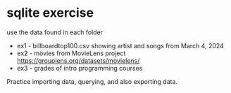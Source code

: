 # sqlite exercise

use the data found in each folder

* ex1 - billboardtop100.csv showing artist and songs from March 4, 2024
* ex2 - movies from MovieLens project https://grouplens.org/datasets/movielens/
* ex3 - grades of intro programming courses 


Practice importing data, querying, and also exporting data.
